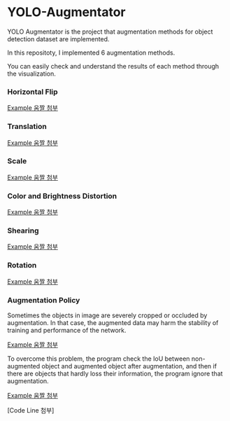 # YOLO-Augmentator

YOLO Augmentator is the project that augmentation methods for object detection dataset are implemented.


In this repositoty, I implemented 6 augmentation methods.

You can easily check and understand the results of each method through the visualization.

### Horizontal Flip

[Example 움짤 첨부]()

### Translation

[Example 움짤 첨부]()

### Scale

[Example 움짤 첨부]()

### Color and Brightness Distortion

[Example 움짤 첨부]()

### Shearing

[Example 움짤 첨부]()

### Rotation

[Example 움짤 첨부]()

### Augmentation Policy

Sometimes the objects in image are severely cropped or occluded by augmentation. In that case, the augmented data may harm the stability of training and performance of the network.

[Example 움짤 첨부]()

To overcome this problem, the program check the IoU between non-augmented object and augmented object after augmentation, and then if there are objects that hardly loss their information, the program ignore that augmentation.

[Example 움짤 첨부]()

[Code Line 첨부]
